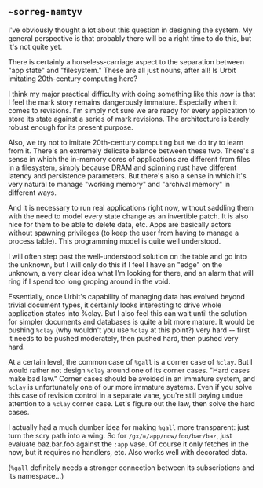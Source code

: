 ## `~sorreg-namtyv`
I've obviously thought a lot about this question in designing the system.  My general perspective is that probably there will be a right time to do this, but it's not quite yet.

There is certainly a horseless-carriage aspect to the separation between "app state" and "filesystem."  These are all just nouns, after all!  Is Urbit imitating 20th-century computing here?

I think my major practical difficulty with doing something like this *now* is that I feel the mark story remains dangerously immature.  Especially when it comes to revisions.  I'm simply not sure we are ready for every application to store its state against a series of mark revisions.  The architecture is barely robust enough for its present purpose.

Also, we try not to imitate 20th-century computing but we do try to learn from it.  There's an extremely delicate balance between these two.  There's a sense in which the in-memory cores of applications are different from files in a filesystem, simply because DRAM and spinning rust have different latency and persistence parameters.  But there's also a sense in which it's very natural to manage "working memory" and "archival memory" in different ways.

And it is necessary to run real applications right now, without saddling them with the need to model every state change as an invertible patch.  It is also nice for them to be able to delete data, etc.  Apps are basically actors without spawning privileges (to keep the user from having to manage a process table).  This programming model is quite well understood.

I will often step past the well-understood solution on the table and go into the unknown, but I will only do this if I feel I have an "edge" on the unknown, a very clear idea what I'm looking for there, and an alarm that will ring if I spend too long groping around in the void.

Essentially, once Urbit's capability of managing data has evolved beyond trivial document types, it certainly looks interesting to drive whole application states into %clay.  But I also feel this can wait until the solution for simpler documents and databases is quite a bit more mature.  It would be pushing `%clay` (why wouldn't you use `%clay` at this point?) very hard -- first it needs to be pushed moderately, then pushed hard, then pushed very hard.

At a certain level, the common case of `%gall` is a corner case of `%clay`.  But I would rather not design `%clay` around one of its corner cases.  "Hard cases make bad law."  Corner cases should be avoided in an immature system, and `%clay` is unfortunately one of our more immature systems.  Even if you solve this case of revision control in a separate vane, you're still paying undue attention to a `%clay` corner case.  Let's figure out the law, then solve the hard cases.

I actually had a much dumber idea for making `%gall` more transparent: just turn the scry path into a wing.  So for `/gx/=/app/now/foo/bar/baz`, just evaluate baz.bar.foo against the `:app` vase.  Of course it only fetches in the now, but it requires no handlers, etc.  Also works well with decorated data.

(`%gall` definitely needs a stronger connection between its subscriptions and its namespace...)